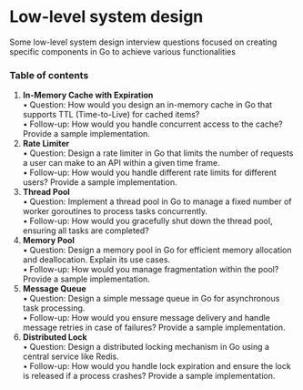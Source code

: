 # Low-level system design
Some low-level system design interview questions focused on creating specific components in Go to achieve various functionalities

### Table of contents
1.	**In-Memory Cache with Expiration**<br>
•	Question: How would you design an in-memory cache in Go that supports TTL (Time-to-Live) for cached items?<br>
•	Follow-up: How would you handle concurrent access to the cache? Provide a sample implementation.
2.	**Rate Limiter**<br>
•	Question: Design a rate limiter in Go that limits the number of requests a user can make to an API within a given time frame.<br>
•	Follow-up: How would you handle different rate limits for different users? Provide a sample implementation.
3.	**Thread Pool**<br>
•	Question: Implement a thread pool in Go to manage a fixed number of worker goroutines to process tasks concurrently.<br>
•	Follow-up: How would you gracefully shut down the thread pool, ensuring all tasks are completed?
4.	**Memory Pool**<br>
•	Question: Design a memory pool in Go for efficient memory allocation and deallocation. Explain its use cases.<br>
•	Follow-up: How would you manage fragmentation within the pool? Provide a sample implementation.
5.	**Message Queue**<br>
•	Question: Design a simple message queue in Go for asynchronous task processing.<br>
•	Follow-up: How would you ensure message delivery and handle message retries in case of failures? Provide a sample implementation.
6.	**Distributed Lock**<br>
•	Question: Design a distributed locking mechanism in Go using a central service like Redis.<br>
•	Follow-up: How would you handle lock expiration and ensure the lock is released if a process crashes? Provide a sample implementation.